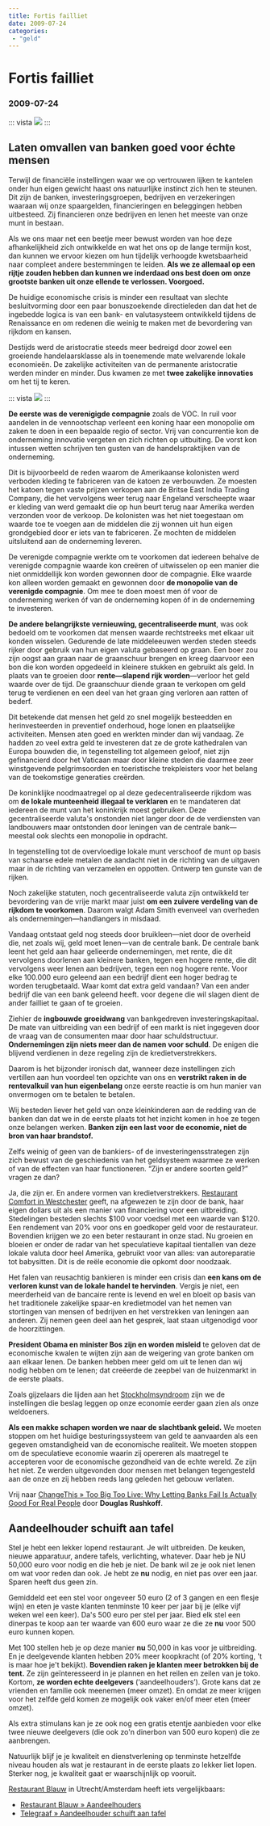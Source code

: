 ```yaml
---
title: Fortis failliet
date: 2009-07-24
categories:
 - "geld"
---
```


# Fortis failliet
### 2009-07-24

::: vista
<img src="fortis-failliet.jpg">
:::

## Laten omvallen van banken goed voor échte mensen

Terwijl de financiële instellingen waar we op vertrouwen lijken te kantelen onder hun eigen gewicht haast ons natuurlijke instinct zich hen te steunen. Dit zijn de banken, investeringsgroepen, bedrijven en verzekeringen waaraan wij onze spaargelden, financieringen en beleggingen hebben uitbesteed. Zij financieren onze bedrijven en lenen het meeste van onze munt in bestaan.

Als we ons maar net een beetje meer bewust worden van hoe deze afhankelijkheid zich ontwikkelde en wat het ons op de lange termijn kost, dan kunnen we ervoor kiezen om hun tijdelijk verhoogde kwetsbaarheid naar compleet andere bestemmingen te leiden. **Als we ze allemaal op een rijtje zouden hebben dan kunnen we inderdaad ons best doen om onze grootste banken uit onze ellende te verlossen. Voorgoed.**

De huidige economische crisis is minder een resultaat van slechte besluitvorming door een paar bonuszoekende directieleden dan dat het de ingebedde logica is van een bank- en valutasysteem ontwikkeld tijdens de Renaissance en om redenen die weinig te maken met de bevordering van rijkdom en kansen.

Destijds werd de aristocratie steeds meer bedreigd door zowel een groeiende handelaarsklasse als in toenemende mate welvarende lokale economieën. De zakelijke activiteiten van de permanente aristocratie werden minder en minder. Dus kwamen ze met **twee zakelijke innovaties** om het tij te keren.

::: vista
<img src="voc-schip.jpg">
:::

**De eerste was de verenigigde compagnie** zoals de VOC. In ruil voor aandelen in de vennootschap verleent een koning haar een monopolie om zaken te doen in een bepaalde regio of sector. Vrij van concurrentie kon de onderneming innovatie vergeten en zich richten op uitbuiting. De vorst kon intussen wetten schrijven ten gusten van de handelspraktijken van de onderneming.

Dit is bijvoorbeeld de reden waarom de Amerikaanse kolonisten werd verboden kleding te fabriceren van de katoen ze verbouwden. Ze moesten het katoen tegen vaste prijzen verkopen aan de Britse East India Trading Company, die het vervolgens weer terug naar Engeland verscheepte waar er kleding van werd gemaakt die op hun beurt terug naar Amerika werden verzonden voor de verkoop. De kolonisten was het niet toegestaan om waarde toe te voegen aan de middelen die zij wonnen uit hun eigen grondgebied door er iets van te fabriceren. Ze mochten de middelen uitsluitend aan de onderneming leveren.

De verenigde compagnie werkte om te voorkomen dat iedereen behalve de verenigde compagnie waarde kon creëren of uitwisselen op een manier die niet onmiddellijk kon worden gewonnen door de compagnie. Elke waarde kon alleen worden gemaakt en gewonnen door **de monopolie van de verenigde compagnie**. Om mee te doen moest men óf voor de onderneming werken óf van de onderneming kopen óf in de onderneming te investeren.

**De andere belangrijkste vernieuwing, gecentraliseerde munt**, was ook bedoeld om te voorkomen dat mensen waarde rechtstreeks met elkaar uit konden wisselen. Gedurende de late middeleeuwen werden steden steeds rijker door gebruik van hun eigen valuta gebaseerd op graan. Een boer zou zijn oogst aan graan naar de graanschuur brengen en kreeg daarvoor een bon die kon worden opgedeeld in kleinere stukken en gebruikt als geld. In plaats van te groeien door **rente—slapend rijk worden**—verloor het geld waarde over de tijd. De graanschuur diende graan te verkopen om geld terug te verdienen en een deel van het graan ging verloren aan ratten of bederf.

Dit betekende dat mensen het geld zo snel mogelijk besteedden en herinvesteerden in preventief onderhoud, hoge lonen en plaatselijke activiteiten. Mensen aten goed en werkten minder dan wij vandaag. Ze hadden zo veel extra geld te investeren dat ze de grote kathedralen van Europa bouwden die, in tegenstelling tot algemeen geloof, niet zijn gefinancierd door het Vaticaan maar door kleine steden die daarmee zeer winstgevende pelgrimsoorden en toeristische trekpleisters voor het belang van de toekomstige generaties creërden.

De koninklijke noodmaatregel op al deze gedecentraliseerde rijkdom was om **de lokale munteenheid illegaal te verklaren** en te mandateren dat iedereen de munt van het koninkrijk moest gebruiken. Deze gecentraliseerde valuta's onstonden niet langer door de de verdiensten van landbouwers maar ontstonden door leningen van de centrale bank—meestal ook slechts een monopolie in opdracht.

In tegenstelling tot de overvloedige lokale munt verschoof de munt op basis van schaarse edele metalen de aandacht niet in de richting van de uitgaven maar in de richting van verzamelen en oppotten. Ontwerp ten gunste van de rijken.

Noch zakelijke statuten, noch gecentraliseerde valuta zijn ontwikkeld ter bevordering van de vrije markt maar juist **om een zuivere verdeling van de rijkdom te voorkomen**. Daarom walgt Adam Smith evenveel van overheden als ondernemingen—handlangers in misdaad.

Vandaag ontstaat geld nog steeds door bruikleen—niet door de overheid die, net zoals wij, geld moet lenen—van de centrale bank. De centrale bank leent het geld aan haar gelieerde ondernemingen, met rente, die dit vervolgens doorlenen aan kleinere banken, tegen een hogere rente, die dit vervolgens weer lenen aan bedrijven, tegen een nog hogere rente. Voor elke 100.000 euro geleend aan een bedrijf dient een hoger bedrag te worden terugbetaald. Waar komt dat extra geld vandaan? Van een ander bedrijf die van een bank geleend heeft. voor degene die wil slagen dient de ander failliet te gaan of te groeien.

Ziehier de **ingbouwde groeidwang** van bankgedreven investeringskapitaal. De mate van uitbreiding van een bedrijf of een markt is niet ingegeven door de vraag van de consumenten maar door haar schuldstructuur. **Ondernemingen zijn niets meer dan de namen voor schuld**. De enigen die blijvend verdienen in deze regeling zijn de kredietverstrekkers.

Daarom is het bijzonder ironisch dat, wanneer deze instellingen zich vertillen aan hun voordeel ten opzichte van ons en **verstrikt raken in de rentevalkuil van hun eigenbelang** onze eerste reactie is om hun manier van onvermogen om te betalen te betalen.

Wij besteden liever het geld van onze kleinkinderen aan de redding van de banken dan dat we in de eerste plaats tot het inzicht komen in hoe ze tegen onze belangen werken. **Banken zijn een last voor de economie, niet de bron van haar brandstof.**

Zelfs weinig of geen van de bankiers- of de investeringensstrategen zijn zich bewust van de geschiedenis van het geldsysteem waarmee ze werken of van de effecten van haar functioneren. “Zijn er andere soorten geld?” vragen ze dan?

Ja, die zijn er. En andere vormen van kredietverstrekkers. [Restaurant Comfort in Westchester](http://www.westchestermagazine.com/Westchester-Magazine/July-2009/Local-Currency-Local-Comfort/) geeft, na afgewezen te zijn door de bank, haar eigen dollars uit als een manier van financiering voor een uitbreiding. Stedelingen besteden slechts $100 voor voedsel met een waarde van $120. Een rendement van 20% voor ons en goedkoper geld voor de restaurateur. Bovendien krijgen we zo een beter restaurant in onze stad. Nu groeien en bloeien er onder de radar van het speculatieve kapitaal tientallen van deze lokale valuta door heel Amerika, gebruikt voor van alles: van autoreparatie tot babysitten. Dit is de reële economie die opkomt door noodzaak.

Het falen van reusachtig bankieren is minder een crisis dan **een kans om de verloren kunst van de lokale handel te hervinden**. Vergis je niet, een meerderheid van de bancaire rente is levend en wel en bloeit op basis van het traditionele zakelijke spaar-en kredietmodel van het nemen van stortingen van mensen of bedrijven en het verstrekken van leningen aan anderen. Zij nemen geen deel aan het gesprek, laat staan uitgenodigd voor de hoorzittingen.

**President Obama en minister Bos zijn en worden misleid** te geloven dat de economische kwalen te wijten zijn aan de weigering van grote banken om aan elkaar lenen. De banken hebben meer geld om uit te lenen dan wij nodig hebben om te lenen; dat creëerde de zeepbel van de huizenmarkt in de eerste plaats.

Zoals gijzelaars die lijden aan het [Stockholmsyndroom](http://nl.wikipedia.org/wiki/Stockholmsyndroom) zijn we de instellingen die beslag leggen op onze economie eerder gaan zien als onze weldoeners.

**Als een makke schapen worden we naar de slachtbank geleid.** We moeten stoppen om het huidige besturingssysteem van geld te aanvaarden als een gegeven omstandigheid van de economische realiteit. We moeten stoppen om de speculatieve economie waarin zij opereren als maatregel te accepteren voor de economische gezondheid van de echte wereld. Ze zijn het niet. Ze werden uitgevonden door mensen met belangen tegengesteld aan de onze en zij hebben reeds lang geleden het gebouw verlaten.

Vrij naar [ChangeThis » Too Big Too Live: Why Letting Banks Fail Is Actually Good For Real People](http://changethis.com/59.01.LifeInc) door **Douglas Rushkoff**.

## Aandeelhouder schuift aan tafel
 Stel je hebt een lekker lopend restaurant. Je wilt uitbreiden. De keuken, nieuwe apparatuur, andere tafels, verlichting, whatever. Daar heb je NU 50,000 euro voor nodig en die heb je niet. De bank wil ze je ook niet lenen om wat voor reden dan ook. Je hebt ze **nu** nodig, en niet pas over een jaar. Sparen heeft dus geen zin.

Gemiddeld eet een stel voor ongeveer 50 euro (2 of 3 gangen en een flesje wijn) en eten je vaste klanten tenminste 10 keer per jaar bij je (elke vijf weken wel een keer). Da's 500 euro per stel per jaar. Bied elk stel een dinerpas te koop aan ter waarde van 600 euro waar ze die ze **nu** voor 500 euro kunnen kopen.

Met 100 stellen heb je op deze manier **nu** 50,000 in kas voor je uitbreiding. En je deelgevende klanten hebben 20% meer koopkracht (of 20% korting, 't is maar hoe je't bekijkt). **Bovendien raken je klanten meer betrokken bij de tent.** Ze zijn geïnteresseerd in je plannen en het reilen en zeilen van je toko. Kortom, **ze worden echte deelgevers** (‘aandeelhouders’). Grote kans dat ze vrienden en familie ook meenemen (meer omzet). En omdat ze meer krijgen voor het zelfde geld komen ze mogelijk ook vaker en/of meer eten (meer omzet).

Als extra stimulans kan je ze ook nog een gratis etentje aanbieden voor elke twee nieuwe deelgevers (die ook zo'n dinerbon van 500 euro kopen) die ze aanbrengen.

Natuurlijk blijf je je kwaliteit en dienstverlening op tenminste hetzelfde niveau houden als wat je restaurant in de eerste plaats zo lekker liet lopen. Sterker nog, je kwaliteit gaat er waarschijnlijk op vooruit.

[Restaurant Blauw](http://restaurantblauw.nl/) in Utrecht/Amsterdam heeft iets vergelijkbaars:
- [Restaurant Blauw » Aandeelhouders](http://utrecht.restaurantblauw.nl/content/aandeelhouders)
- [Telegraaf » Aandeelhouder schuift aan tafel](http://utrecht.restaurantblauw.nl/var/UserFiles/File/telegraaf.pdf)